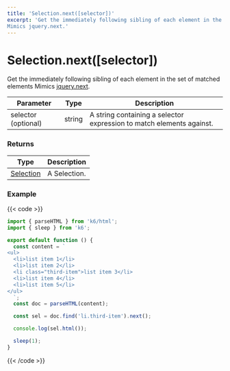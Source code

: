 ```yaml
---
title: 'Selection.next([selector])'
excerpt: 'Get the immediately following sibling of each element in the set of matched elements
Mimics jquery.next.'
---
```


# Selection.next([selector])

Get the immediately following sibling of each element in the set of matched elements
Mimics [jquery.next](https://api.jquery.com/next/).

| Parameter           | Type   | Description                                                          |
| ------------------- | ------ | -------------------------------------------------------------------- |
| selector (optional) | string | A string containing a selector expression to match elements against. |

### Returns

| Type                                           | Description  |
| ---------------------------------------------- | ------------ |
| [Selection](/javascript-api/k6-html/selection) | A Selection. |

### Example

{{< code >}}

```javascript
import { parseHTML } from 'k6/html';
import { sleep } from 'k6';

export default function () {
  const content = `
<ul>
  <li>list item 1</li>
  <li>list item 2</li>
  <li class="third-item">list item 3</li>
  <li>list item 4</li>
  <li>list item 5</li>
</ul>
  `;
  const doc = parseHTML(content);

  const sel = doc.find('li.third-item').next();

  console.log(sel.html());

  sleep(1);
}
```

{{< /code >}}
